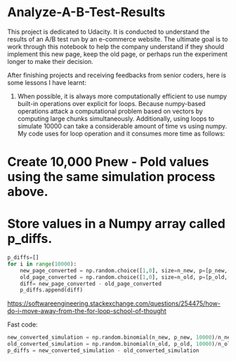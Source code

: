 # Analyze-A-B-Test-Results
This project is dedicated to Udacity. It is conducted to understand the results of an A/B test run by an e-commerce website.  The ultimate goal is to work through this notebook to help the company understand if they should implement this new page, keep the old page, or perhaps run the experiment longer to make their decision.


After finishing projects and receiving feedbacks from senior coders, here is some lessons I have learnt:

1. When possible, it is always more computationally efficient to use numpy built-in operations over explicit for loops. Because numpy-based operations attack a computational problem based on vectors by computing large chunks simultaneously. Additionally, using loops to simulate 10000 can take a considerable amount of time
vs using numpy. My code uses for loop operation and it consumes more time as follows:

# Create 10,000 Pnew - Pold values using the same simulation process above. 
# Store values in a Numpy array called p_diffs.
```python
p_diffs=[]
for i in range(10000):
    new_page_converted = np.random.choice([1,0], size=n_new, p=[p_new,(1-p_new)]).mean()
    old_page_converted = np.random.choice([1,0], size=n_old, p=[p_old,(1-p_old)]).mean()
    diff= new_page_converted - old_page_converted
    p_diffs.append(diff)
```    

https://softwareengineering.stackexchange.com/questions/254475/how-do-i-move-away-from-the-for-loop-school-of-thought

Fast code:
```python
new_converted_simulation = np.random.binomial(n_new, p_new, 10000)/n_new
old_converted_simulation = np.random.binomial(n_old, p_old, 10000)/n_old
p_diffs = new_converted_simulation - old_converted_simulation
```
